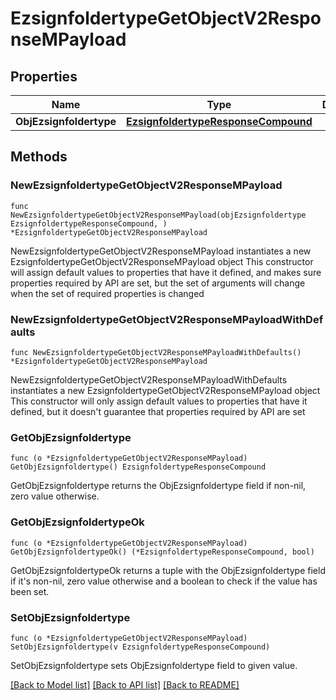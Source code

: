 # EzsignfoldertypeGetObjectV2ResponseMPayload

## Properties

Name | Type | Description | Notes
------------ | ------------- | ------------- | -------------
**ObjEzsignfoldertype** | [**EzsignfoldertypeResponseCompound**](EzsignfoldertypeResponseCompound.md) |  | 

## Methods

### NewEzsignfoldertypeGetObjectV2ResponseMPayload

`func NewEzsignfoldertypeGetObjectV2ResponseMPayload(objEzsignfoldertype EzsignfoldertypeResponseCompound, ) *EzsignfoldertypeGetObjectV2ResponseMPayload`

NewEzsignfoldertypeGetObjectV2ResponseMPayload instantiates a new EzsignfoldertypeGetObjectV2ResponseMPayload object
This constructor will assign default values to properties that have it defined,
and makes sure properties required by API are set, but the set of arguments
will change when the set of required properties is changed

### NewEzsignfoldertypeGetObjectV2ResponseMPayloadWithDefaults

`func NewEzsignfoldertypeGetObjectV2ResponseMPayloadWithDefaults() *EzsignfoldertypeGetObjectV2ResponseMPayload`

NewEzsignfoldertypeGetObjectV2ResponseMPayloadWithDefaults instantiates a new EzsignfoldertypeGetObjectV2ResponseMPayload object
This constructor will only assign default values to properties that have it defined,
but it doesn't guarantee that properties required by API are set

### GetObjEzsignfoldertype

`func (o *EzsignfoldertypeGetObjectV2ResponseMPayload) GetObjEzsignfoldertype() EzsignfoldertypeResponseCompound`

GetObjEzsignfoldertype returns the ObjEzsignfoldertype field if non-nil, zero value otherwise.

### GetObjEzsignfoldertypeOk

`func (o *EzsignfoldertypeGetObjectV2ResponseMPayload) GetObjEzsignfoldertypeOk() (*EzsignfoldertypeResponseCompound, bool)`

GetObjEzsignfoldertypeOk returns a tuple with the ObjEzsignfoldertype field if it's non-nil, zero value otherwise
and a boolean to check if the value has been set.

### SetObjEzsignfoldertype

`func (o *EzsignfoldertypeGetObjectV2ResponseMPayload) SetObjEzsignfoldertype(v EzsignfoldertypeResponseCompound)`

SetObjEzsignfoldertype sets ObjEzsignfoldertype field to given value.



[[Back to Model list]](../README.md#documentation-for-models) [[Back to API list]](../README.md#documentation-for-api-endpoints) [[Back to README]](../README.md)


